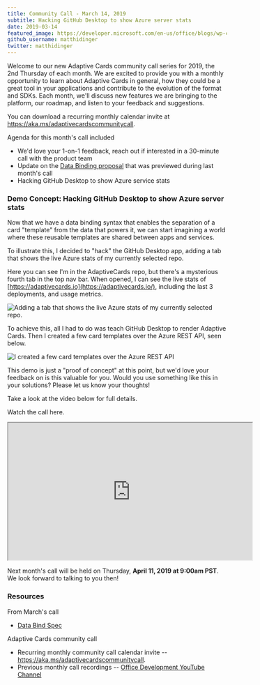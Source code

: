 ```yaml
---
title: Community Call - March 14, 2019
subtitle: Hacking GitHub Desktop to show Azure server stats
date: 2019-03-14
featured_image: https://developer.microsoft.com/en-us/office/blogs/wp-content/uploads/2019/03/Image-1-1-1024x706.png
github_username: matthidinger
twitter: matthidinger
---
```


Welcome to our new Adaptive Cards community call series for 2019, the 2nd Thursday of each month. We are excited to provide you with a monthly opportunity to learn about Adaptive Cards in general, how they could be a great tool in your applications and contribute to the evolution of the format and SDKs. Each month, we'll discuss new features we are bringing to the platform, our roadmap, and listen to your feedback and suggestions.

You can download a recurring monthly calendar invite at <https://aka.ms/adaptivecardscommunitycall>.

Agenda for this month's call included

-   We'd love your 1-on-1 feedback, reach out if interested in a 30-minute call with the product team
-   Update on the [Data Binding proposal](https://github.com/Microsoft/AdaptiveCards/issues/2448) that was previewed during last month's call
-   Hacking GitHub Desktop to show Azure service stats

### Demo Concept: Hacking GitHub Desktop to show Azure server stats

Now that we have a data binding syntax that enables the separation of a card "template" from the data that powers it, we can start imagining a world where these reusable templates are shared between apps and services.

To illustrate this, I decided to "hack" the GitHub Desktop app, adding a tab that shows the live Azure stats of my currently selected repo.

Here you can see I'm in the AdaptiveCards repo, but there's a mysterious fourth tab in the top nav bar. When opened, I can see the live stats of [https://adaptivecards.io](https://adaptivecards.io/), including the last 3 deployments, and usage metrics.

![Adding a tab that shows the live Azure stats of my currently selected repo.](https://developer.microsoft.com/en-us/office/blogs/wp-content/uploads/2019/03/Image-1-1-1024x706.png)

To achieve this, all I had to do was teach GitHub Desktop to render Adaptive Cards. Then I created a few card templates over the Azure REST API, seen below.

![I created a few card templates over the Azure REST API](https://developer.microsoft.com/en-us/office/blogs/wp-content/uploads/2019/03/Image-2-1-1024x710.png)

This demo is just a "proof of concept" at this point, but we'd love your feedback on is this valuable for you. Would you use something like this in your solutions? Please let us know your thoughts!

Take a look at the video below for full details.

Watch the call here.

<iframe src="https://www.youtube.com/embed/POP_kOO8YP4" height="315" width="560"></iframe>

Next month's call will be held on Thursday, **April 11, 2019 at 9:00am PST**. We look forward to talking to you then!

### Resources

From March's call

-   [Data Bind Spec](https://github.com/Microsoft/AdaptiveCards/issues/2448)

Adaptive Cards community call

-   Recurring monthly community call calendar invite -- <https://aka.ms/adaptivecardscommunitycall>.
-   Previous monthly call recordings -- [Office Development YouTube Channel](https://na01.safelinks.protection.outlook.com/?url=https%3A%2F%2Fwww.youtube.com%2Fchannel%2FUCV_6HOhwxYLXAGd-JOqKPoQ&data=04%7C01%7Cv-chargr%40microsoft.com%7Cbaeead6e3a844690785d08d56d9e6864%7Cee3303d7fb734b0c8589bcd847f1c277%7C1%7C0%7C636535449508737676%7CUnknown%7CTWFpbGZsb3d8eyJWIjoiMC4wLjAwMDAiLCJQIjoiV2luMzIiLCJBTiI6Ik1haWwifQ%3D%3D%7C-2&sdata=emAMNFO82YoWjc2hnXShDlBPRR3jOPxAAfJLTKozgYk%3D&reserved=0)
